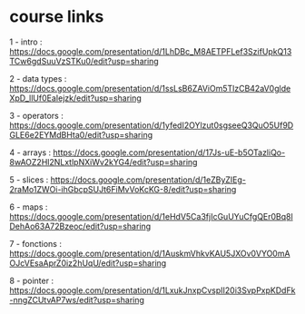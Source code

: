 # course links
1 - intro : https://docs.google.com/presentation/d/1LhDBc_M8AETPFLef3SzifUpkQ13TCw6gdSuuVzSTKu0/edit?usp=sharing

2 - data types : https://docs.google.com/presentation/d/1ssLsB6ZAViOm5TlzCB42aV0gldeXpD_llUf0EaIejzk/edit?usp=sharing

3 - operators : https://docs.google.com/presentation/d/1yfedI2OYlzut0sgseeQ3QuO5Uf9DGLE6e2EYMdBHta0/edit?usp=sharing

4 - arrays : https://docs.google.com/presentation/d/17Js-uE-b5OTazliQo-8wAOZ2Hl2NLxtlpNXiWv2kYG4/edit?usp=sharing

5 - slices : https://docs.google.com/presentation/d/1eZByZIEg-2raMo1ZWOi-ihGbcpSUJt6FiMvVoKcKG-8/edit?usp=sharing

6 - maps : https://docs.google.com/presentation/d/1eHdV5Ca3fjIcGuUYuCfgQEr0Bq8lDehAo63A72Bzeoc/edit?usp=sharing

7 - fonctions : https://docs.google.com/presentation/d/1AuskmVhkvKAU5JXOv0VYO0mAOJcVEsaAprZ0iz2hUqU/edit?usp=sharing

8 - pointer : https://docs.google.com/presentation/d/1LxukJnxpCvspII20i3SvpPxpKDdFk-nngZCUtvAP7ws/edit?usp=sharing